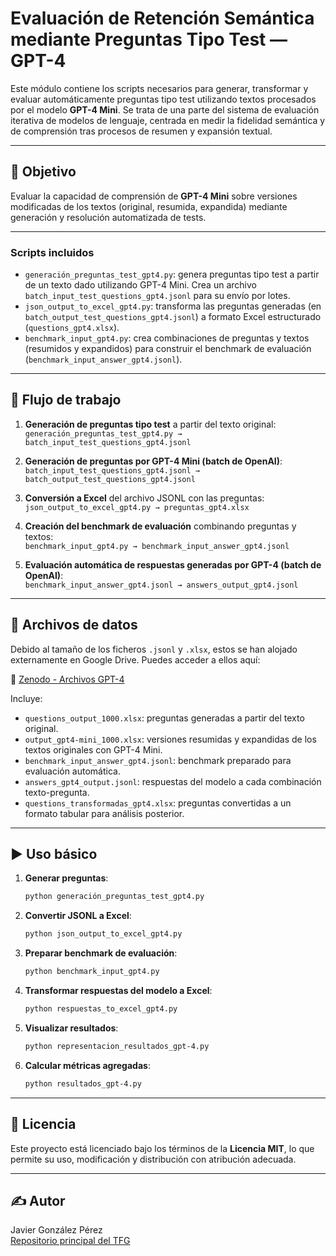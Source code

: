 # Evaluación de Retención Semántica mediante Preguntas Tipo Test — GPT-4

Este módulo contiene los scripts necesarios para generar, transformar y evaluar automáticamente preguntas tipo test utilizando textos procesados por el modelo **GPT-4 Mini**. Se trata de una parte del sistema de evaluación iterativa de modelos de lenguaje, centrada en medir la fidelidad semántica y de comprensión tras procesos de resumen y expansión textual.

---

## 🧠 Objetivo

Evaluar la capacidad de comprensión de **GPT-4 Mini** sobre versiones modificadas de los textos (original, resumida, expandida) mediante generación y resolución automatizada de tests.

---

### Scripts incluidos

- `generación_preguntas_test_gpt4.py`: genera preguntas tipo test a partir de un texto dado utilizando GPT-4 Mini. Crea un archivo `batch_input_test_questions_gpt4.jsonl` para su envío por lotes.
- `json_output_to_excel_gpt4.py`: transforma las preguntas generadas (en `batch_output_test_questions_gpt4.jsonl`) a formato Excel estructurado (`questions_gpt4.xlsx`).
- `benchmark_input_gpt4.py`: crea combinaciones de preguntas y textos (resumidos y expandidos) para construir el benchmark de evaluación (`benchmark_input_answer_gpt4.jsonl`).


---

## 🔁 Flujo de trabajo

1. **Generación de preguntas tipo test** a partir del texto original:  
   `generación_preguntas_test_gpt4.py → batch_input_test_questions_gpt4.jsonl`

2. **Generación de preguntas por GPT-4 Mini (batch de OpenAI)**:  
   `batch_input_test_questions_gpt4.jsonl → batch_output_test_questions_gpt4.jsonl`

3. **Conversión a Excel** del archivo JSONL con las preguntas:  
   `json_output_to_excel_gpt4.py → preguntas_gpt4.xlsx`

4. **Creación del benchmark de evaluación** combinando preguntas y textos:  
   `benchmark_input_gpt4.py → benchmark_input_answer_gpt4.jsonl`

5. **Evaluación automática de respuestas generadas por GPT-4 (batch de OpenAI)**:  
   `benchmark_input_answer_gpt4.jsonl → answers_output_gpt4.jsonl`

---

## 📁 Archivos de datos

Debido al tamaño de los ficheros `.jsonl` y `.xlsx`, estos se han alojado externamente en Google Drive. Puedes acceder a ellos aquí:

📎 [Zenodo - Archivos GPT-4](https://doi.org/10.5281/zenodo.15714532)

Incluye:
- `questions_output_1000.xlsx`: preguntas generadas a partir del texto original.
- `output_gpt4-mini_1000.xlsx`: versiones resumidas y expandidas de los textos originales con GPT-4 Mini.
- `benchmark_input_answer_gpt4.jsonl`: benchmark preparado para evaluación automática.
- `answers_gpt4_output.jsonl`: respuestas del modelo a cada combinación texto-pregunta.
- `questions_transformadas_gpt4.xlsx`: preguntas convertidas a un formato tabular para análisis posterior.

---

## ▶️ Uso básico

1. **Generar preguntas**:
   ```bash
   python generación_preguntas_test_gpt4.py
   ```

2. **Convertir JSONL a Excel**:
   ```bash
   python json_output_to_excel_gpt4.py
   ```

3. **Preparar benchmark de evaluación**:
   ```bash
   python benchmark_input_gpt4.py
   ```

4. **Transformar respuestas del modelo a Excel**:
   ```bash
   python respuestas_to_excel_gpt4.py
   ```

5. **Visualizar resultados**:
   ```bash
   python representacion_resultados_gpt-4.py
   ```

6. **Calcular métricas agregadas**:
   ```bash
   python resultados_gpt-4.py
   ```

---

## 📄 Licencia

Este proyecto está licenciado bajo los términos de la **Licencia MIT**, lo que permite su uso, modificación y distribución con atribución adecuada.

---

## ✍️ Autor

Javier González Pérez  
[Repositorio principal del TFG](https://github.com/JAVIERTEL/TFG)
